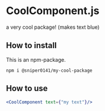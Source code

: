 # CoolComponent.js

a very cool package! (makes text blue)

## How to install
This is an npm-package.
```
npm i @sniper0141/my-cool-package
```

## How to use
```jsx
<CoolComponent text={"my text"}/>
```